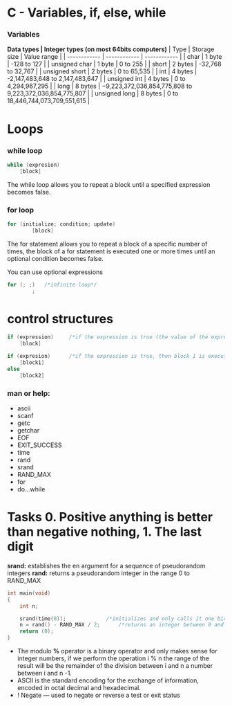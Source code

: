 # C - Variables, if, else, while
### Variables
**Data types | Integer types (on most 64bits computers)**
| Type  | Storage size  | Value range  |
| ------------ | ------------ | ------------ |
| char  | 1 byte  |  -128 to 127 |
| unsigned char  | 1 byte  | 0 to 255  |
| short  | 2 bytes  | -32,768 to 32,767  |
| unsigned short  | 2 bytes  | 0 to 65,535  |
| int  | 4 bytes  | -2,147,483,648 to 2,147,483,647  |
| unsigned int   |  4 bytes | 0 to 4,294,967,295  |
| long  | 8 bytes  | −9,223,372,036,854,775,808 to 9,223,372,036,854,775,807  |
|  unsigned long | 8 bytes   | 0 to 18,446,744,073,709,551,615  |
# Loops
### while loop
```c
while (expresion)
	[block]
```
The while loop allows you to repeat a block until a specified expression becomes false.
### for loop
```c
for (initialize; condition; update)
		[block]
```
The for statement allows you to repeat a block of a specific number of times, the block of a for statement is executed one or more times until an optional condition becomes false.

You can use optional expressions
```c
for (; ;)	/*infinite loop*/
		;
```
# control structures
```c
if (expression)		/*if the expression is true (the value of the expression is not 0) then the block is executed*/
	[block]
```
```c
if (expresion)		/*if the expression is true, then block 1 is executed, otherwise block 2 is executed*/
	[block1]
else
	[block2]
```
### man or help:

* ascii
* scanf
* getc
* getchar
* EOF
* EXIT_SUCCESS
* time
* rand
* srand
* RAND_MAX
* for
* do...while
# Tasks 0. Positive anything is better than negative nothing, 1. The last digit
**srand:** establishes the en argument for a sequence of pseudorandom integers
**rand:** returns a pseudorandom integer in the range 0 to RAND_MAX
```c
int main(void)
{
	int n;

	srand(time(0));				/*initializes and only calls it one bird per second*/
	n = rand() - RAND_MAX / 2;		/*returns an integer between 0 and RAND_MAX / 2*/
	return (0);
}
```
* The modulo **%** operator is a binary operator and only makes sense for integer numbers, if we perform the operation i % n the range of the result will be the remainder of the division between i and n a number between i and n -1. 
* ASCII is the standard encoding for the exchange of information, encoded in octal decimal and hexadecimal.
* ! Negate — used to negate or reverse a test or exit status

